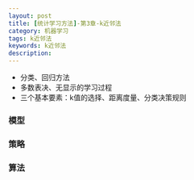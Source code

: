 ```yaml
---
layout: post
title: [统计学习方法]-第3章-k近邻法
category: 机器学习
tags: k近邻法
keywords: k近邻法
description:
---
```


- 分类、回归方法
- 多数表决、无显示的学习过程
- 三个基本要素：k值的选择、距离度量、分类决策规则

### 模型

### 策略

### 算法


